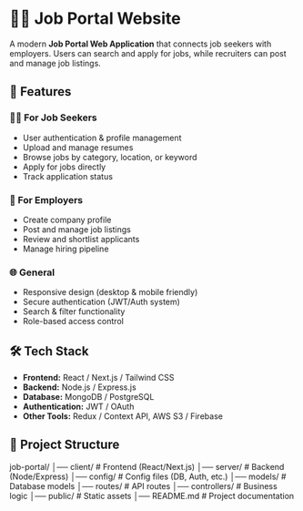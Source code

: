 # 🧑‍💼 Job Portal Website

A modern **Job Portal Web Application** that connects job seekers with employers. Users can search and apply for jobs, while recruiters can post and manage job listings.

## 🚀 Features

### 👨‍💻 For Job Seekers
- User authentication & profile management
- Upload and manage resumes
- Browse jobs by category, location, or keyword
- Apply for jobs directly
- Track application status

### 🏢 For Employers
- Create company profile
- Post and manage job listings
- Review and shortlist applicants
- Manage hiring pipeline

### 🌐 General
- Responsive design (desktop & mobile friendly)
- Secure authentication (JWT/Auth system)
- Search & filter functionality
- Role-based access control

## 🛠️ Tech Stack
- **Frontend:** React / Next.js / Tailwind CSS  
- **Backend:** Node.js / Express.js  
- **Database:** MongoDB / PostgreSQL  
- **Authentication:** JWT / OAuth  
- **Other Tools:** Redux / Context API, AWS S3 / Firebase

## 📂 Project Structure
job-portal/
│── client/ # Frontend (React/Next.js)
│── server/ # Backend (Node/Express)
│── config/ # Config files (DB, Auth, etc.)
│── models/ # Database models
│── routes/ # API routes
│── controllers/ # Business logic
│── public/ # Static assets
│── README.md # Project documentation
